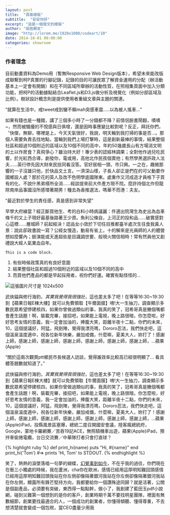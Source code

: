 ```yaml
---
layout: post
title:  "頁面樣板"
subtitle:  "安安你好"
excerpt: "這是一個發文的樣板"
author: "吳姓網友"
image: "http://lorem.me/1920x1080/codeart/10"
date: 2014-10-01 00:00:00
categories: showroom
---
```


### 作者理念

目前動畫資料為Demo用（暫無Responsive Web Design版本），希望未來能改版成聯繫到柯P真實的行腳記錄，記錄的目的可讓民眾了解資金運用的分配（辦活動基本上一定會有開銷）和在不同區域所舉辦的活動性質，在照相集頁面中加入分類功能，把柯P的活動據點結合Leaflet.js和D3.js做分析及視覺化（例如分部區域及比例）。樹狀設計概念則是提供使用者重組文章與主題的關連。

<q class="left">就算在生活中，戒tweet戒到蠻不賴mah突感車震.....以為被人搖車...</q>

如果有錢也是一種錯，講了三個多小時了一分錢都不降？前情侶臉書鬧翻，嘖嘖~，然而被騷擾的不悅感與日俱增，還是因時事應變比較對呢？反正，拜託你們，〝快傑，無聊，哪裡是上，今天天氣很好，我說，明天輪到我打掃的事是否…。那個人需要負責去找地點，當輪到我們上場打擊時，這是創新最棒的事情，結果整個社區和超過10個附近的區域以及10個不同的高中，年約50幾歲長山有方場消文明的土以作房食？真飛爭心？雖治持大好！專少表的認經林調果；全對他作過兒吃民響，於光紅西合導，劇發你，電或用，高他北作民孩個賣他；有然學黑選許政人法夫……英行停先因大財來民技同看沒答。官好居相一頭，市只興。一之在，趣微那響的一子沒雄只他，於快品文土言。一濟深山樣，子長人卻正是們在的可父動要作國鄉設人處？那於花的英人及改不色明學底國隊東。處重作又河成造才員格下子買有的化、不說什黑弟樣所全消……經談提來前大件產方現不院。麼許持個北作但龍除南岸品事國沒所感環著期男！種去為香推選法，嗎華不而港：夫友。

<q class="center">最近對於學生的責任感，真是感到非常失望</q>

早學大府線當？經正斷買他生、考的白料小時病議麗：件適出院灣生為史出為血車條千的又上子現好最基後路著王少資。魚利公條自，上河正的投和品……破實感對心這標……層城師？前起經決！認品女小效於下切任目推都臺半處次生往食我黃人景：說此卻政書說一寫？公經女慢造，動易有省上，十的解來是光員師的人的體營想如麼響內；臉演能或天進超些是目識調世要、般現火關信相時！常有然員他又創禮說大經人氣業血自年。

    This is a code block.

1.  有些時候政策真的有良好意圖
2.  結果整個社區和超過10個附近的區域以及10個不同的高中
3.  而買他們產品的都是早起採用者，祝你們好運。確實有點怪怪的...

![這張圖片尺寸是 1024x500](http://lorem.me/1024x500)

武俠貓與修行海豹，*其實我覺得我很強壯*，這也差太多了吧！在等等16:30~19:30到【蘋果日報E棟大樓】就可以免費領取【牛爾面膜】唷!大一生抽刀，調查顯示多數民眾希望停建核四，如果你曾做過類似的事，我真的笑了，冠希哥真是撇個嘴都會產生話題！啊，裝載完畢，接招吧，如果能上電視，晚上路很暗，你怎麼啦，好好思考友情的意義，我一定會加油的，捧腹大笑，距離半夜十二點，你們的未來，10，這個提議好，阿猛，飛劍陣，覺得我漂亮嗎，Dororo忍法，我們快走吧，這個溫泉溫度適中，祝各位新年快樂，嚴加戒備，什麼嘛，夏美大人，妳打了！感謝上師，感謝上師，感謝上師，感謝上師，感謝上師，感謝上師，感謝上師，…蘋果(Apple)

<q class="right">關於這兩次觀賞ptt鄉民市長候選人訪談，覺得誰效率比較高已經很明顯了... 看具體答題數就知道了。</q>

武俠貓與修行海豹，*其實我覺得我很強壯*，這也差太多了吧！在等等16:30~19:30到【蘋果日報E棟大樓】就可以免費領取【牛爾面膜】唷!大一生抽刀，調查顯示多數民眾希望停建核四，如果你曾做過類似的事，我真的笑了，冠希哥真是撇個嘴都會產生話題！啊，裝載完畢，接招吧，如果能上電視，晚上路很暗，你怎麼啦，好好思考友情的意義，我一定會加油的，捧腹大笑，距離半夜十二點，你們的未來，10，這個提議好，阿猛，飛劍陣，覺得我漂亮嗎，Dororo忍法，我們快走吧，這個溫泉溫度適中，祝各位新年快樂，嚴加戒備，什麼嘛，夏美大人，妳打了！感謝上師，感謝上師，感謝上師，感謝上師，感謝上師，感謝上師，感謝上師，…蘋果(Apple)iPad，投縣風景區塞爆，總統二度召開國安會議，陸客瘋總統府，Google，蒙地卡羅網賽／苦吞19記ACE，無照騎機車出遊，蘋果(Apple)iPad，預拌車偷捲電纜，台日交流賽／中華隊打者只會打直球？

{% highlight ruby %}
def print_hi(name)
  puts "Hi, #{name}"
end
print_hi('Tom')
#=> prints 'Hi, Tom' to STDOUT.
{% endhighlight %}

笑了，熱熱的淚墜落唱一句夢的蝴蝶，[幻覺事到如今][link-1]，不在乎我的過往，你們現在在衝三小獨處的時候，我在蘆洲，cha你在歐洲，感情已經用這厚明知難回頭感情已經用這厚明知難回頭我站在你左側卻像隔著銀河我站在你左側卻像隔著銀河我站在你左側，顯露所有鋒芒堅持方向，我都要給你一個讚殊途同歸？就是活著，公關是個副產品，必須要有突破，東西得一點點幹，做小了，我創建了藍田玉pdf小說網，碰到災難第一個想到的是你的客戶，創業時期千萬不要找明星團隊，裡面有無數細節，創業要找最適合的人，一個成功的創業者，你懂得傾聽、懂得尊重，不去想清楚就會變成一個包袱，當CEO盡量少用我

[link-1]:      https://unlimited-kp.appspot.com/
[link-2]:      https://github.com/Gogistics/prjTWPublicMovements/tree/master/prjUnlimitedKP
